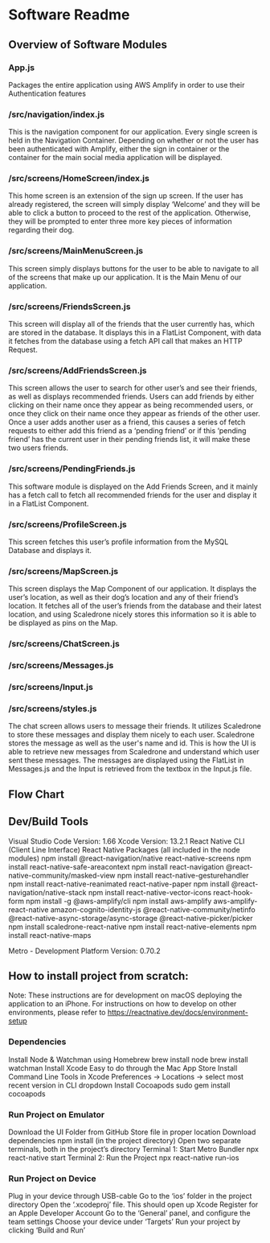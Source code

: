 # Software Readme

## Overview of Software Modules
### App.js
Packages the entire application using AWS Amplify in order to use their Authentication features

### /src/navigation/index.js
This is the navigation component for our application. Every single screen is held in the Navigation Container. Depending on whether or not the user has been authenticated with Amplify, either the sign in container or the container for the main social media application will be displayed.

### /src/screens/HomeScreen/index.js
This home screen is an extension of the sign up screen. If the user has already registered, the screen will simply display ‘Welcome’ and they will be able to click a button to proceed to the rest of the application. Otherwise, they will be prompted to enter three more key pieces of information regarding their dog. 

### /src/screens/MainMenuScreen.js
This screen simply displays buttons for the user to be able to navigate to all of the screens that make up our application. It is the Main Menu of our application. 

### /src/screens/FriendsScreen.js
This screen will display all of the friends that the user currently has, which are stored in the database. It displays this in a FlatList Component, with data it fetches from the database using a fetch API call that makes an HTTP Request.

### /src/screens/AddFriendsScreen.js
This screen allows the user to search for other user’s and see their friends, as well as displays recommended friends. Users can add friends by either clicking on their name once they appear as being recommended users, or once they click on their name once they appear as friends of the other user. Once a user adds another user as a friend, this causes a series of fetch requests to either add this friend as a ‘pending friend’ or if this ‘pending friend’ has the current user in their pending friends list, it will make these two users friends. 

### /src/screens/PendingFriends.js
This software module is displayed on the Add Friends Screen, and it mainly has a fetch call to fetch all recommended friends for the user and display it in a FlatList Component.

### /src/screens/ProfileScreen.js
This screen fetches this user’s profile information from the MySQL Database and displays it.
 
### /src/screens/MapScreen.js
This screen displays the Map Component of our application. It displays the user’s location, as well as their dog’s location and any of their friend’s location. It fetches all of the user’s friends from the database and their latest location, and using Scaledrone nicely stores this information so it is able to be displayed as pins on the Map. 

### /src/screens/ChatScreen.js
### /src/screens/Messages.js
### /src/screens/Input.js
### /src/screens/styles.js
The chat screen allows users to message their friends. It utilizes Scaledrone to store these messages and display them nicely to each user. Scaledrone stores the message as well as the user's name and id. This is how the UI is able to retrieve new messages from Scaledrone and understand which user sent these messages. The messages are displayed using the FlatList in Messages.js and the Input is retrieved from the textbox in the Input.js file. 

## Flow Chart

## Dev/Build Tools
Visual Studio Code 
Version: 1.66
Xcode 
Version: 13.2.1
React Native CLI (Client Line Interface)
React Native Packages (all included in the node modules)
npm install @react-navigation/native react-native-screens
npm install react-native-safe-areacontext
npm install react-navigation @react-native-community/masked-view
npm install react-native-gesturehandler
npm install react-native-reanimated react-native-paper
npm install @react-navigation/native-stack
npm install react-native-vector-icons react-hook-form
npm install -g @aws-amplify/cli
npm install aws-amplify aws-amplify-react-native amazon-cognito-identity-js @react-native-community/netinfo @react-native-async-storage/async-storage @react-native-picker/picker
npm install scaledrone-react-native
npm install react-native-elements
npm install react-native-maps

Metro - Development Platform
Version: 0.70.2

## How to install project from scratch:

Note: These instructions are for development on macOS deploying the application to an iPhone. For instructions on how to develop on other environments, please refer to https://reactnative.dev/docs/environment-setup

### Dependencies
Install Node & Watchman using Homebrew
brew install node
brew install watchman
Install Xcode
Easy to do through the Mac App Store
Install Command Line Tools in Xcode
Preferences → Locations → select most recent version in CLI dropdown
Install Cocoapods
sudo gem install cocoapods

### Run Project on Emulator
Download the UI Folder from GitHub
Store file in proper location
Download dependencies
npm install (in the project directory)
Open two separate terminals, both in the project’s directory
Terminal 1: Start Metro Bundler
npx react-native start
Terminal 2: Run the Project
npx react-native run-ios 

### Run Project on Device
Plug in your device through USB-cable
Go to the ‘ios’ folder in the project directory
Open the ‘.xcodeproj’ file. This should open up Xcode
Register for an Apple Developer Account
Go to the ‘General’ panel, and configure the team settings
Choose your device under ‘Targets’
Run your project by clicking ‘Build and Run’



